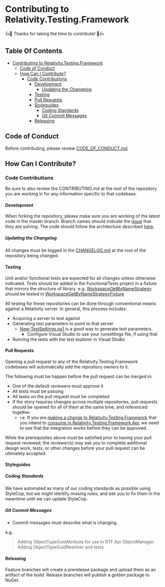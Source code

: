 # Contributing to Relativity.Testing.Framework

:+1::tada: Thanks for taking the time to contribute! :tada::+1:

## Table Of Contents

- [Contributing to Relativity.Testing.Framework](#contributing-to-relativitytestingframework)
  - [Code of Conduct](#code-of-conduct)
  - [How Can I Contribute?](#how-can-i-contribute)
    - [Code Contributions](#code-contributions)
      - [Development](#development)
        - [Updating the Changelog](#updating-the-changelog)
      - [Testing](#testing)
      - [Pull Requests](#pull-requests)
      - [Styleguides](#styleguides)
        - [Coding Standards](#coding-standards)
        - [Git Commit Messages](#git-commit-messages)
      - [Releasing](#releasing)

## Code of Conduct

Before contributing, please review [CODE_OF_CONDUCT.md](https://github.com/relativitydev/relativity.testing.framework/blob/master/CODE_OF_CONDUCT.md).

## How Can I Contribute?

### Code Contributions

Be sure to also review the CONTRIBUTING.md at the root of the repository you are working in for any information specific to that codebase.

#### Development

When forking the repository, please make sure you are working of the latest code in the master branch.
Branch names should indicate the [issue](https://github.com/relativitydev/relativity.testing.framework/issues) that they are solving.
The code should follow the architecture described [here](https://github.com/relativitydev/relativity.testing.framework.api/blob/master/docs/dev/architecture.md).

##### Updating the Changelog

All changes must be logged in the [CHANGELOG.md](https://github.com/relativitydev/relativity.testing.framework/blob/master/CHANGELOG.md) at the root of the repository being changed.

#### Testing

Unit and/or functional tests are expected for all changes unless otherwise indicated.
Tests should be added in the FunctionalTests project in a fixture that mirrors the structure of library.
e.g. [WorkspaceGetByNameStrategy](https://github.com/relativitydev/relativity.testing.framework.api/blob/master/source/Relativity.Testing.Framework.Api/Strategies/Workspaces/WorkspaceGetByNameStrategy.cs) should be tested in [WorkspaceGetByNameStrategyFixture](https://github.com/relativitydev/relativity.testing.framework.api/blob/master/source/Relativity.Testing.Framework.Api.FunctionalTests/Strategies/Workspaces/WorkspaceGetByNameStrategyFixture.cs)

All testing for these repositories can be done through conventional means against a Relativity server.
In general, this process includes:

- Acquiring a server to test against
- Generating test parameters to point to that server
  - [New-TestSettings.ps1](https://github.com/relativitydev/relativity.testing.framework.api/blob/master/DevelopmentScripts/New-TestSettings.ps1) is a good way to generate test parameters.
    - Configure Visual Studio to use your runsettings file, if using that
- Running the tests with the test explorer in Visual Studio

#### Pull Requests

Opening a pull request to any of the Relativity.Testing.Framework codebases will automatically add the repository owners to it.

The following must be happen before the pull request can be merged in:

- One of the default reviewers must approve it
- All tests must be passing
- All tasks on the pull request must be completed
- If the story requires changes across multiple repositories, pull requests should be opened for all of them at the same time, and referenced together.
  - i.e. If you are [making a change to Relativity.Testing.Framework](https://github.com/relativitydev/relativity.testing.framework/pull/63) that you intend to [consume in Relativity.Testing.Framework.Api](https://github.com/relativitydev/relativity.testing.framework.api/pull/88), we need to see that the integration works before they can be approved.

While the prerequisites above must be satisfied prior to having your pull request reviewed, the reviewer(s) may ask you to complete additional design work, tests, or other changes before your pull request can be ultimately accepted.

#### Styleguides

##### Coding Standards

We have automated as many of our coding standards as possible using StyleCop, but we might identify missing rules, and ask you to fix them in the meantime until we can update StyleCop.

##### Git Commit Messages

- Commit messages must describe what is changing.

e.g.

> Adding ObjectTypeGuidAttribute for use in RTF.Api ObjectManager. Adding ObjectTypeGuidResolver and tests.

#### Releasing

Feature branches will create a prerelease package and upload them as an artifact of the build.
Release branches will publish a golden package to NuGet.
